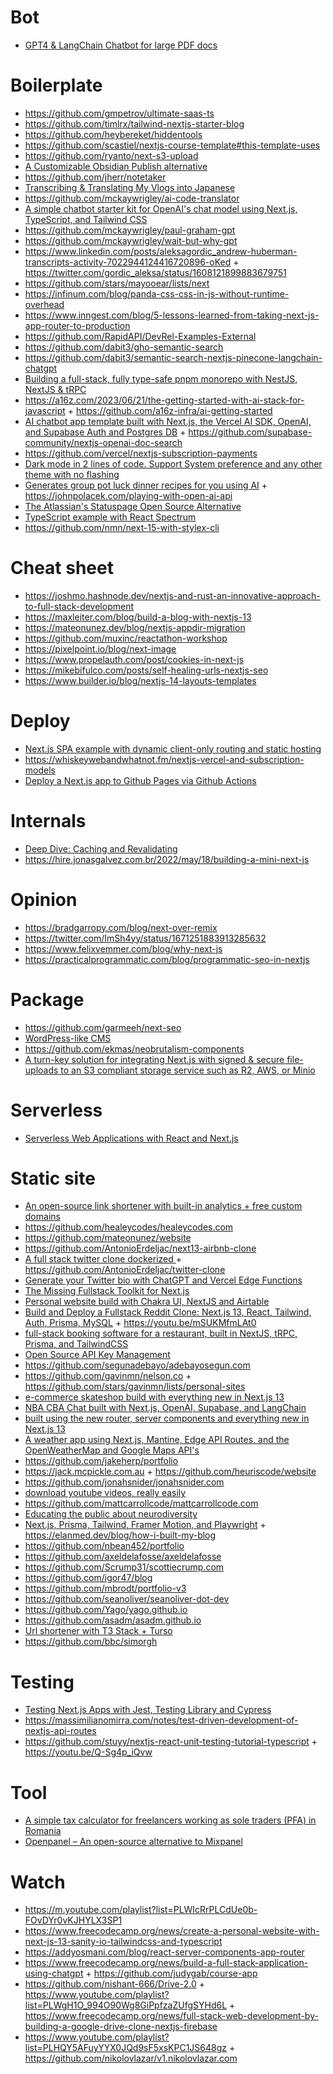 # Bot

- [GPT4 & LangChain Chatbot for large PDF docs](https://github.com/mayooear/gpt4-pdf-chatbot-langchain)

# Boilerplate

- https://github.com/gmpetrov/ultimate-saas-ts
- https://github.com/timlrx/tailwind-nextjs-starter-blog
- https://github.com/heybereket/hiddentools
- https://github.com/scastiel/nextjs-course-template#this-template-uses
- https://github.com/ryanto/next-s3-upload
- [A Customizable Obsidian Publish alternative](https://github.com/matthewwong525/linked-blog-starter)
- https://github.com/jherr/notetaker
- [Transcribing & Translating My Vlogs into Japanese](https://github.com/craftzdog/vlog-translator)
- https://github.com/mckaywrigley/ai-code-translator
- [A simple chatbot starter kit for OpenAI's chat model using Next.js, TypeScript, and Tailwind CSS](https://github.com/mckaywrigley/chatbot-ui-lite)
- https://github.com/mckaywrigley/paul-graham-gpt
- https://github.com/mckaywrigley/wait-but-why-gpt
- https://www.linkedin.com/posts/aleksagordic_andrew-huberman-transcripts-activity-7022944124416720896-oKed + https://twitter.com/gordic_aleksa/status/1608121899883679751
- https://github.com/stars/mayooear/lists/next
- https://infinum.com/blog/panda-css-css-in-js-without-runtime-overhead
- https://www.inngest.com/blog/5-lessons-learned-from-taking-next-js-app-router-to-production
- https://github.com/RapidAPI/DevRel-Examples-External
- https://github.com/dabit3/gho-semantic-search
- https://github.com/dabit3/semantic-search-nextjs-pinecone-langchain-chatgpt
- [Building a full-stack, fully type-safe pnpm monorepo with NestJS, NextJS & tRPC](https://www.tomray.dev/nestjs-nextjs-trpc)
- https://a16z.com/2023/06/21/the-getting-started-with-ai-stack-for-javascript + https://github.com/a16z-infra/ai-getting-started
- [AI chatbot app template built with Next.js, the Vercel AI SDK, OpenAI, and Supabase Auth and Postgres DB](https://github.com/supabase-community/vercel-ai-chatbot) + https://github.com/supabase-community/nextjs-openai-doc-search
- https://github.com/vercel/nextjs-subscription-payments
- [Dark mode in 2 lines of code. Support System preference and any other theme with no flashing ](https://github.com/pacocoursey/next-themes)
- [Generates group pot luck dinner recipes for you using AI](https://github.com/johnpolacek/botluck) + https://johnpolacek.com/playing-with-open-ai-api
- [The Atlassian's Statuspage Open Source Alternative](https://github.com/openstatushq/openstatus)
- [TypeScript example with React Spectrum](https://github.com/reidbarber/rsp-next-ts)
- https://github.com/nmn/next-15-with-stylex-cli

# Cheat sheet

- https://joshmo.hashnode.dev/nextjs-and-rust-an-innovative-approach-to-full-stack-development
- https://maxleiter.com/blog/build-a-blog-with-nextjs-13
- https://mateonunez.dev/blog/nextjs-appdir-migration
- https://github.com/muxinc/reactathon-workshop
- https://pixelpoint.io/blog/next-image
- https://www.propelauth.com/post/cookies-in-next-js
- https://mikebifulco.com/posts/self-healing-urls-nextjs-seo
- https://www.builder.io/blog/nextjs-14-layouts-templates


# Deploy

- [Next.js SPA example with dynamic client-only routing and static hosting](https://gist.github.com/gaearon/9d6b8eddc7f5e647a054d7b333434ef6)
- https://whiskeywebandwhatnot.fm/nextjs-vercel-and-subscription-models
- [Deploy a Next.js app to Github Pages via Github Actions](https://github.com/gregrickaby/nextjs-github-pages)

# Internals

- [Deep Dive: Caching and Revalidating](https://github.com/vercel/next.js/discussions/54075)
- https://hire.jonasgalvez.com.br/2022/may/18/building-a-mini-next-js

# Opinion

- https://bradgarropy.com/blog/next-over-remix
- https://twitter.com/ImSh4yy/status/1671251883913285632
- https://www.felixvemmer.com/blog/why-next-js
- https://practicalprogrammatic.com/blog/programmatic-seo-in-nextjs

# Package

- https://github.com/garmeeh/next-seo
- [WordPress-like CMS](https://github.com/CromwellCMS/Cromwell)
- https://github.com/ekmas/neobrutalism-components
- [A turn-key solution for integrating Next.js with signed & secure file-uploads to an S3 compliant storage service such as R2, AWS, or Minio](https://github.com/TimMikeladze/next-upload)

# Serverless

- [Serverless Web Applications with React and Next.js](https://github.com/scastiel/job-board-book-example)


# Static site

- [An open-source link shortener with built-in analytics + free custom domains](https://github.com/steven-tey/dub)
- https://github.com/healeycodes/healeycodes.com
- https://github.com/mateonunez/website
- https://github.com/AntonioErdeljac/next13-airbnb-clone
- [A full stack twitter clone dockerized ](https://github.com/mandeepsingh10/chwitter) + https://github.com/AntonioErdeljac/twitter-clone
- [Generate your Twitter bio with ChatGPT and Vercel Edge Functions](https://github.com/Nutlope/twitterbio)
- [The Missing Fullstack Toolkit for Next.js](https://github.com/blitz-js/blitz)
- [Personal website build with Chakra UI, NextJS and Airtable](https://github.com/wirtzdan/website)
- [Build and Deploy a Fullstack Reddit Clone: Next.js 13, React, Tailwind, Auth, Prisma, MySQL](https://github.com/joschan21/breadit) + https://youtu.be/mSUKMfmLAt0
- [full-stack booking software for a restaurant, built in NextJS, tRPC, Prisma, and TailwindCSS](https://github.com/joschan21/modern-booking-system)
- [Open Source API Key Management](https://github.com/chronark/unkey)
- https://github.com/segunadebayo/adebayosegun.com
- https://github.com/gavinmn/nelson.co + https://github.com/stars/gavinmn/lists/personal-sites
- [e-commerce skateshop build with everything new in Next.js 13](https://github.com/sadmann7/skateshop)
- [NBA CBA Chat built with Next.js, OpenAI, Supabase, and LangChain](https://github.com/mckaywrigley/nba-cba-ai-chat)
- [built using the new router, server components and everything new in Next.js 13](https://github.com/shadcn/taxonomy)
- [A weather app using Next.js, Mantine, Edge API Routes, and the OpenWeatherMap and Google Maps API's](https://github.com/gregrickaby/local-weather)
- https://github.com/jakeherp/portfolio
- https://jack.mcpickle.com.au + https://github.com/heuriscode/website
- https://github.com/jonahsnider/jonahsnider.com
- [download youtube videos, really easily](https://github.com/jonahsnider/maroon)
- https://github.com/mattcarrollcode/mattcarrollcode.com
- [Educating the public about neurodiversity](https://github.com/alvarlagerlof/neurodiversity)
- [Next.js, Prisma, Tailwind, Framer Motion, and Playwright](https://github.com/ElanMedoff/personal-site) + https://elanmed.dev/blog/how-i-built-my-blog
- https://github.com/nbean452/portfolio
- https://github.com/axeldelafosse/axeldelafosse
- https://github.com/Scrump31/scottiecrump.com
- https://github.com/igor47/blog
- https://github.com/mbrodt/portfolio-v3
- https://github.com/seanoliver/seanoliver-dot-dev
- https://github.com/Yago/yago.github.io
- https://github.com/asadm/asadm.github.io
- [Url shortener with T3 Stack + Turso](https://github.com/mnlade/short-me)
- https://github.com/bbc/simorgh

# Testing

- [Testing Next.js Apps with Jest, Testing Library and Cypress](https://www.udemy.com/course/nextjs-testing)
- https://massimilianomirra.com/notes/test-driven-development-of-nextjs-api-routes
- https://github.com/stuyy/nextjs-react-unit-testing-tutorial-typescript + https://youtu.be/Q-Sg4p_iQvw

# Tool

- [A simple tax calculator for freelancers working as sole traders (PFA) in Romania](https://github.com/taxepfa/taxepfa.github.io)
- [Openpanel – An open-source alternative to Mixpanel](https://news.ycombinator.com/item?id=40432213)

# Watch

- https://m.youtube.com/playlist?list=PLWIcRrPLCdUe0b-FOvDYr0vKJHYLX3SP1
- https://www.freecodecamp.org/news/create-a-personal-website-with-next-js-13-sanity-io-tailwindcss-and-typescript
- https://addyosmani.com/blog/react-server-components-app-router
- https://www.freecodecamp.org/news/build-a-full-stack-application-using-chatgpt + https://github.com/judygab/course-app
- https://github.com/nishant-666/Drive-2.0 + https://www.youtube.com/playlist?list=PLWgH1O_994O90Wg8GiPpfzaZUfgSYHd6L + https://www.freecodecamp.org/news/full-stack-web-development-by-building-a-google-drive-clone-nextjs-firebase
- https://www.youtube.com/playlist?list=PLHQY5AFuyYYX0JQd9sF5xsKPC1JS648gz + https://github.com/nikolovlazar/v1.nikolovlazar.com
